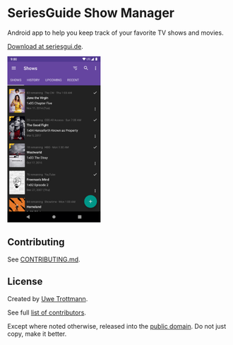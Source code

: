 SeriesGuide Show Manager
========================

Android app to help you keep track of your favorite TV shows and movies.

[Download at seriesgui.de](https://seriesgui.de).

<img src="screenshots/phone.png" height="375"/>

Contributing
------------

See [CONTRIBUTING.md](CONTRIBUTING.md).

License
-------

Created by [Uwe Trottmann](https://uwetrottmann.com).

See full [list of contributors](https://github.com/UweTrottmann/SeriesGuide/graphs/contributors).

Except where noted otherwise, released into the [public domain](UNLICENSE).
Do not just copy, make it better.

